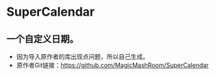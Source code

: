 # SuperCalendar
## 一个自定义日期。
* 因为导入原作者的库出现点问题，所以自己生成。
* 原作者Git链接：https://github.com/MagicMashRoom/SuperCalendar